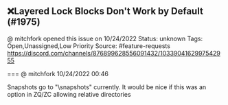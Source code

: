 ## ❌Layered Lock Blocks Don't Work by Default (#1975)
@ mitchfork opened this issue on 10/24/2022
Status: unknown
Tags: Open,Unassigned,Low Priority
Source: #feature-requests https://discord.com/channels/876899628556091432/1033904162997542955


=== @ mitchfork 10/24/2022 00:46

Snapshots go to "\snapshots" currently.  It would be nice if this was an option in ZQ/ZC allowing relative directories
